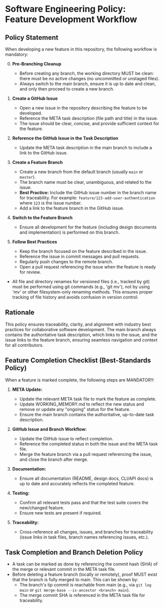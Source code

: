 # Software Engineering Policy: Feature Development Workflow

## Policy Statement

When developing a new feature in this repository, the following workflow is mandatory:

0. **Pre-Branching Cleanup**

   - Before creating any branch, the working directory MUST be clean: there must be no active changes (no uncommitted or unstaged files).
   - Always switch to the main branch, ensure it is up to date and clean, and only then proceed to create a new branch.

1. **Create a GitHub Issue**

   - Open a new issue in the repository describing the feature to be developed.
   - Reference the META task description (file path and title) in the issue.
   - The issue should be clear, concise, and provide sufficient context for the feature.

2. **Reference the GitHub Issue in the Task Description**

   - Update the META task description in the main branch to include a link to the GitHub issue.

3. **Create a Feature Branch**

   - Create a new branch from the default branch (usually `main` or `master`).
   - The branch name must be clear, unambiguous, and related to the issue.
   - **Best Practice:** Include the GitHub issue number in the branch name for traceability. For example: `feature/123-add-user-authentication` where `123` is the issue number.
   - Add a link to the feature branch in the GitHub issue.

4. **Switch to the Feature Branch**

   - Ensure all development for the feature (including design documents and implementation) is performed on this branch.

5. **Follow Best Practices**
   - Keep the branch focused on the feature described in the issue.
   - Reference the issue in commit messages and pull requests.
   - Regularly push changes to the remote branch.
   - Open a pull request referencing the issue when the feature is ready for review.

- All file and directory renames for versioned files (i.e., tracked by git) must be performed using git commands (e.g., 'git mv'), not by using 'mv' or other filesystem-only renaming methods. This ensures proper tracking of file history and avoids confusion in version control.

## Rationale

This policy ensures traceability, clarity, and alignment with industry best practices for collaborative software development. The main branch always contains the authoritative task description, which links to the issue, and the issue links to the feature branch, ensuring seamless navigation and context for all contributors.

## Feature Completion Checklist (Best-Standards Policy)

When a feature is marked complete, the following steps are MANDATORY:

1. **META Update:**

   - Update the relevant META task file to mark the feature as complete.
   - Update WORKING_MEMORY.md to reflect the new status and remove or update any "ongoing" status for the feature.
   - Ensure the main branch contains the authoritative, up-to-date task description.

2. **GitHub Issue and Branch Workflow:**

   - Update the GitHub issue to reflect completion.
   - Reference the completed status in both the issue and the META task file.
   - Merge the feature branch via a pull request referencing the issue, and close the branch after merge.

3. **Documentation:**

   - Ensure all documentation (README, design docs, CLI/API docs) is up to date and accurately reflects the completed feature.

4. **Testing:**

   - Confirm all relevant tests pass and that the test suite covers the new/changed feature.
   - Ensure new tests are present if required.

5. **Traceability:**
   - Cross-reference all changes, issues, and branches for traceability (issue links in task files, branch names referencing issues, etc.).

## Task Completion and Branch Deletion Policy

- A task can be marked as done by referencing the commit hash (SHA) of the merge or relevant commit in the META task file.
- Before deleting a feature branch (locally or remotely), proof MUST exist that the branch is fully merged to main. This can be shown by:
  - The branch's tip commit is reachable from main (e.g., via `git log main` or `git merge-base --is-ancestor <branch> main`).
  - The merge commit SHA is referenced in the META task file for traceability.
